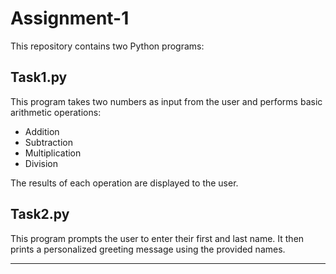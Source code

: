 # Assignment-1

This repository contains two Python programs:

## Task1.py

This program takes two numbers as input from the user and performs basic arithmetic operations:
- Addition
- Subtraction
- Multiplication
- Division

The results of each operation are displayed to the user.

## Task2.py

This program prompts the user to enter their first and last name. It then prints a personalized greeting message using the provided names.

---

